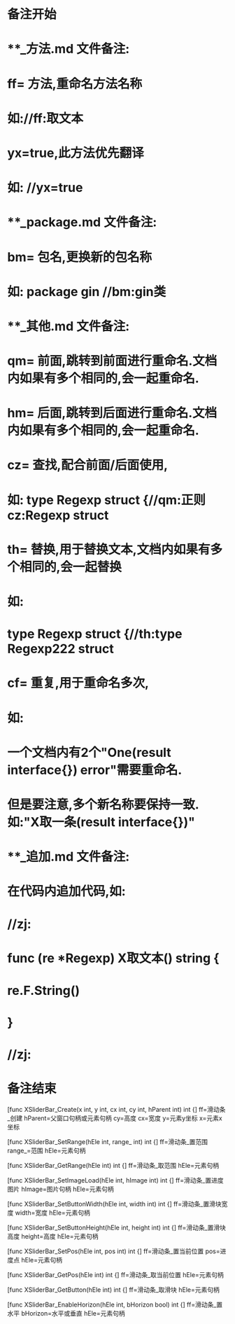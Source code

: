 # 备注开始
# **_方法.md 文件备注:
# ff= 方法,重命名方法名称
# 如://ff:取文本
#
# yx=true,此方法优先翻译
# 如: //yx=true

# **_package.md 文件备注:
# bm= 包名,更换新的包名称 
# 如: package gin //bm:gin类

# **_其他.md 文件备注:
# qm= 前面,跳转到前面进行重命名.文档内如果有多个相同的,会一起重命名.
# hm= 后面,跳转到后面进行重命名.文档内如果有多个相同的,会一起重命名.
# cz= 查找,配合前面/后面使用,
# 如: type Regexp struct {//qm:正则 cz:Regexp struct
#
# th= 替换,用于替换文本,文档内如果有多个相同的,会一起替换
# 如:
# type Regexp struct {//th:type Regexp222 struct
#
# cf= 重复,用于重命名多次,
# 如: 
# 一个文档内有2个"One(result interface{}) error"需要重命名.
# 但是要注意,多个新名称要保持一致. 如:"X取一条(result interface{})"

# **_追加.md 文件备注:
# 在代码内追加代码,如:
# //zj:
# func (re *Regexp) X取文本() string { 
# re.F.String()
# }
# //zj:
# 备注结束

[func XSliderBar_Create(x int, y int, cx int, cy int, hParent int) int {]
ff=滑动条_创建
hParent=父窗口句柄或元素句柄
cy=高度
cx=宽度
y=元素y坐标
x=元素x坐标

[func XSliderBar_SetRange(hEle int, range_ int) int {]
ff=滑动条_置范围
range_=范围
hEle=元素句柄

[func XSliderBar_GetRange(hEle int) int {]
ff=滑动条_取范围
hEle=元素句柄

[func XSliderBar_SetImageLoad(hEle int, hImage int) int {]
ff=滑动条_置进度图片
hImage=图片句柄
hEle=元素句柄

[func XSliderBar_SetButtonWidth(hEle int, width int) int {]
ff=滑动条_置滑块宽度
width=宽度
hEle=元素句柄

[func XSliderBar_SetButtonHeight(hEle int, height int) int {]
ff=滑动条_置滑块高度
height=高度
hEle=元素句柄

[func XSliderBar_SetPos(hEle int, pos int) int {]
ff=滑动条_置当前位置
pos=进度点
hEle=元素句柄

[func XSliderBar_GetPos(hEle int) int {]
ff=滑动条_取当前位置
hEle=元素句柄

[func XSliderBar_GetButton(hEle int) int {]
ff=滑动条_取滑块
hEle=元素句柄

[func XSliderBar_EnableHorizon(hEle int, bHorizon bool) int {]
ff=滑动条_置水平
bHorizon=水平或垂直
hEle=元素句柄
